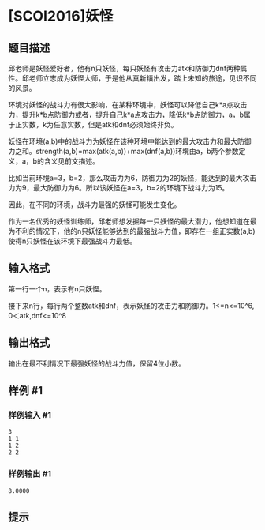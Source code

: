 # [SCOI2016]妖怪

## 题目描述

邱老师是妖怪爱好者，他有n只妖怪，每只妖怪有攻击力atk和防御力dnf两种属性。邱老师立志成为妖怪大师，于是他从真新镇出发，踏上未知的旅途，见识不同的风景。

环境对妖怪的战斗力有很大影响，在某种环境中，妖怪可以降低自己k\*a点攻击力，提升k\*b点防御力或者，提升自己k\*a点攻击力，降低k\*b点防御力，a，b属于正实数，k为任意实数，但是atk和dnf必须始终非负。

妖怪在环境(a,b)中的战斗力为妖怪在该种环境中能达到的最大攻击力和最大防御力之和。strength(a,b)=max(atk(a,b))+max(dnf(a,b))环境由a，b两个参数定义，a，b的含义见前文描述。

比如当前环境a=3，b=2，那么攻击力为6，防御力为2的妖怪，能达到的最大攻击力为9，最大防御力为6。所以该妖怪在a=3，b=2的环境下战斗力为15。

因此，在不同的环境，战斗力最强的妖怪可能发生变化。

作为一名优秀的妖怪训练师，邱老师想发掘每一只妖怪的最大潜力，他想知道在最为不利的情况下，他的n只妖怪能够达到的最强战斗力值，即存在一组正实数(a,b)使得n只妖怪在该环境下最强战斗力最低。


## 输入格式

第一行一个n，表示有n只妖怪。

接下来n行，每行两个整数atk和dnf，表示妖怪的攻击力和防御力。1<=n<=10^6, 0＜atk,dnf<=10^8


## 输出格式

输出在最不利情况下最强妖怪的战斗力值，保留4位小数。


## 样例 #1

### 样例输入 #1
```
3
1 1
1 2
2 2
```

### 样例输出 #1

```
8.0000
```

## 提示


